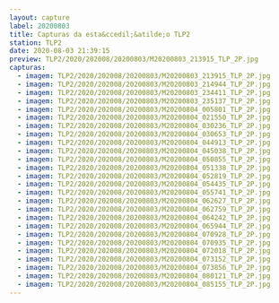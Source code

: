 ```yaml
---
layout: capture
label: 20200803
title: Capturas da esta&ccedil;&atilde;o TLP2
station: TLP2
date: 2020-08-03 21:39:15
preview: TLP2/2020/202008/20200803/M20200803_213915_TLP_2P.jpg
capturas:
  - imagem: TLP2/2020/202008/20200803/M20200803_213915_TLP_2P.jpg
  - imagem: TLP2/2020/202008/20200803/M20200803_214944_TLP_2P.jpg
  - imagem: TLP2/2020/202008/20200803/M20200803_234411_TLP_2P.jpg
  - imagem: TLP2/2020/202008/20200803/M20200803_235137_TLP_2P.jpg
  - imagem: TLP2/2020/202008/20200803/M20200804_005801_TLP_2P.jpg
  - imagem: TLP2/2020/202008/20200803/M20200804_021550_TLP_2P.jpg
  - imagem: TLP2/2020/202008/20200803/M20200804_030236_TLP_2P.jpg
  - imagem: TLP2/2020/202008/20200803/M20200804_030653_TLP_2P.jpg
  - imagem: TLP2/2020/202008/20200803/M20200804_044913_TLP_2P.jpg
  - imagem: TLP2/2020/202008/20200803/M20200804_045038_TLP_2P.jpg
  - imagem: TLP2/2020/202008/20200803/M20200804_050855_TLP_2P.jpg
  - imagem: TLP2/2020/202008/20200803/M20200804_051338_TLP_2P.jpg
  - imagem: TLP2/2020/202008/20200803/M20200804_052819_TLP_2P.jpg
  - imagem: TLP2/2020/202008/20200803/M20200804_054435_TLP_2P.jpg
  - imagem: TLP2/2020/202008/20200803/M20200804_055741_TLP_2P.jpg
  - imagem: TLP2/2020/202008/20200803/M20200804_062627_TLP_2P.jpg
  - imagem: TLP2/2020/202008/20200803/M20200804_062759_TLP_2P.jpg
  - imagem: TLP2/2020/202008/20200803/M20200804_064242_TLP_2P.jpg
  - imagem: TLP2/2020/202008/20200803/M20200804_065944_TLP_2P.jpg
  - imagem: TLP2/2020/202008/20200803/M20200804_070928_TLP_2P.jpg
  - imagem: TLP2/2020/202008/20200803/M20200804_070935_TLP_2P.jpg
  - imagem: TLP2/2020/202008/20200803/M20200804_072018_TLP_2P.jpg
  - imagem: TLP2/2020/202008/20200803/M20200804_073152_TLP_2P.jpg
  - imagem: TLP2/2020/202008/20200803/M20200804_073856_TLP_2P.jpg
  - imagem: TLP2/2020/202008/20200803/M20200804_080121_TLP_2P.jpg
  - imagem: TLP2/2020/202008/20200803/M20200804_085155_TLP_2P.jpg
---
```

